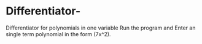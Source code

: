 # Differentiator-
Differentiator for polynomials in one variable
Run the program and Enter an single term polynomial in the form (7x^2).
